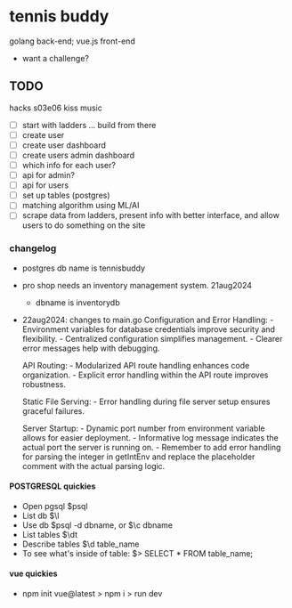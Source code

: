 # tennis buddy

golang back-end; vue.js front-end
- want a challenge?

## TODO

hacks s03e06 kiss music
- [ ] start with ladders ... build from there
- [ ] create user
- [ ] create user dashboard
- [ ] create users admin dashboard
- [ ] which info for each user?
- [ ] api for admin?
- [ ] api for users
- [ ] set up tables (postgres)
- [ ] matching algorithm using ML/AI
- [ ] scrape data from ladders, present info with better interface, and allow users to do something on the site

### changelog

- postgres db name is tennisbuddy
- pro shop needs an inventory management system. 21aug2024
    - dbname is inventorydb
- 22aug2024: changes to main.go
    Configuration and Error Handling:
        - Environment variables for database credentials improve security and flexibility.
        - Centralized configuration simplifies management.
        - Clearer error messages help with debugging.

    API Routing:
        - Modularized API route handling enhances code organization.
        - Explicit error handling within the API route improves robustness.

    Static File Serving:
        - Error handling during file server setup ensures graceful failures.

    Server Startup:
        - Dynamic port number from environment variable allows for easier deployment.
        - Informative log message indicates the actual port the server is running on.
        - Remember to add error handling for parsing the integer in getIntEnv and replace the placeholder comment with the actual parsing logic.

#### POSTGRESQL quickies
- Open pgsql $psql
- List db $\l
- Use db $psql -d dbname, or $\c dbname
- List tables $\dt
- Describe tables $\d table_name
- To see what's inside of table: $> SELECT * FROM table_name;

#### vue quickies
- npm init vue@latest > npm i > run dev
